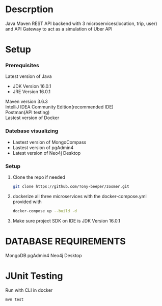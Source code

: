 # Descrption
Java Maven REST API backend with 3 microservices(location, trip, user) and API Gateway to act as a simulation of Uber API

# Setup


### Prerequisites

Latest version of Java  
- JDK Version 16.0.1  
- JRE Version 16.0.1   

Maven version 3.6.3  
IntelliJ IDEA Community Edition(recommended IDE)  
Postman(API testing)  
Lastest version of Docker  

### Datebase visualizing
- Lastest version of MongoCompass  
- Lastest version of pgAdmin4  
- Latest version of Neo4j Desktop 

### Setup
1. Clone the repo if needed
   ```sh
   git clone https://github.com/Tony-beeper/zoomer.git
   ```
2. dockerize all three microservices with the docker-compose.yml provided with
    ```sh
    docker-compose up --build -d
    ```
3. Make sure project SDK on IDE is JDK Version 16.0.1  



# DATABASE REQUIREMENTS

MongoDB
pgAdmin4
Neo4j Desktop


# JUnit Testing

Run with CLI in docker

```sh
mvn test
```
